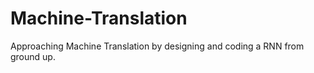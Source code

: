 # Machine-Translation
Approaching Machine Translation by designing and coding a RNN from ground up.
